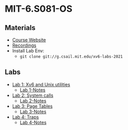# MIT-6.S081-OS

## Materials

- [Course Website](https://pdos.csail.mit.edu/6.S081/2021/schedule.html)
- [Recordings](https://www.youtube.com/playlist?list=PLMF2PpA06Sb0Nj-7TDAQpUs0vP5pA28VG)
- Install Lab Env:
  - ```git clone git://g.csail.mit.edu/xv6-labs-2021```

## Labs

- [Lab 1: Xv6 and Unix utilities](./lab1)
  - [Lab 1-Notes](./lab1/lab1.md)
- [Lab 2: System calls](./lab2-syscall)
  - [Lab 2-Notes](./lab2-syscall/lab2-syscall.md)
- [Lab 3: Page Tables](./lab3-pageTable)
  - [Lab 3-Notes](./lab3-pageTable/lab3.md)
- [Lab 4: Traps](./lab4-traps)
  - [Lab 4-Notes](./lab4-traps/lab4.md)
